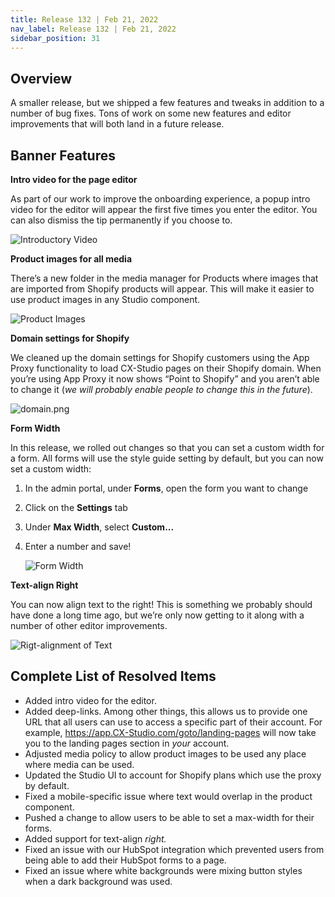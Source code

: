 ```yaml
---
title: Release 132 | Feb 21, 2022
nav_label: Release 132 | Feb 21, 2022
sidebar_position: 31
---
```


## Overview

A smaller release, but we shipped a few features and tweaks in addition to a number of bug fixes. Tons of work on some
new features and editor improvements that will both land in a future release.

## Banner Features

**Intro video for the page editor**

As part of our work to improve the onboarding experience, a popup intro video for the editor will appear the first five
times you enter the editor. You can also dismiss the tip permanently if you choose to.

![Introductory Video](/assets/studio/Screen_Shot_2022-02-24_at_11.10.37_AM.png)

**Product images for all media**

There’s a new folder in the media manager for Products where images that are imported from Shopify products will appear.
This will make it easier to use product images in any Studio component.

![Product Images](/assets/studio/Screen_Shot_2022-02-24_at_11.02.56_AM.png) 

**Domain settings for Shopify**

We cleaned up the domain settings for Shopify customers using the App Proxy functionality to load CX-Studio pages on
their
Shopify domain. When you’re using App Proxy it now shows “Point to Shopify” and you aren’t able to change it (*we will
probably enable people to change this in the future*).

![domain.png](/assets/studio/domain.png)

**Form Width**

In this release, we rolled out changes so that you can set a custom width for a form. All forms will use the style guide
setting by default, but you can now set a custom width:

1. In the admin portal, under **Forms**, open the form you want to change
2. Click on the **Settings** tab
3. Under **Max Width**, select **Custom...**
4. Enter a number and save!

   ![Form Width](/assets/studio/form-width.gif)

**Text-align Right**

You can now align text to the right! This is something we probably should have done a long time ago, but we’re only now
getting to it along with a number of other editor improvements.

![Rigt-alignment of Text](/assets/studio/Screen_Shot_2022-02-24_at_11.59.05_AM.png)

## Complete List of Resolved Items

* Added intro video for the editor.
* Added deep-links. Among other things, this allows us to provide one URL that all users can use to access a specific
  part of their account. For example, <https://app.CX-Studio.com/goto/landing-pages> will now take you to the landing
  pages section in *your* account.
* Adjusted media policy to allow product images to be used any place where media can be used.
* Updated the Studio UI to account for Shopify plans which use the proxy by default.
* Fixed a mobile-specific issue where text would overlap in the product component.
* Pushed a change to allow users to be able to set a max-width for their forms.
* Added support for text-align *right.*
* Fixed an issue with our HubSpot integration which prevented users from being able to add their HubSpot forms to a
  page.
* Fixed an issue where white backgrounds were mixing button styles when a dark background was used.
